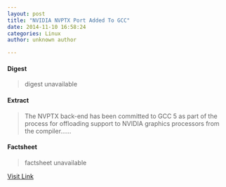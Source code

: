 ```yaml
---
layout: post
title: "NVIDIA NVPTX Port Added To GCC"
date: 2014-11-10 16:58:24
categories: Linux
author: unknown author

---
```



#### Digest
>digest unavailable

#### Extract
>The NVPTX back-end has been committed to GCC 5 as part of the process for offloading support to NVIDIA graphics processors from the compiler......

#### Factsheet
>factsheet unavailable

[Visit Link](http://www.phoronix.com/vr.php?view=MTgzNTM)


